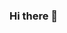 ### Hi there 👋

<!--
**AugustoParizio/AugustoParizio** is a ✨ _special_ ✨ repository because its `README.md` (this file) appears on your GitHub profile.

Here are some ideas to get you started:

- 🔭 Atualmente estou trabalhando com Security  
- 🌱 Estudando: Python e Conceitos Cloud Azure
- 👯 Contate-me no email: augustopariziomelosoft@outlook.com
- 😄 Pronomes: ele/dele
- 
-->

